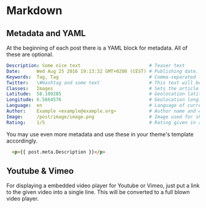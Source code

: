 Markdown
========

Metadata and YAML
-----------------

At the beginning of each post there is a YAML block for metadata. All of these are optional.

```yaml
Description: Some nice text                         # Teaser text
Date:      Wed Aug 25 2016 19:13:32 GMT+0200 (CEST) # Publishing date.
Keywords:  Tag, Tag                                 # Comma-separated list of keywords / tags
Twitter:   \#Hashtag and some text                  # This text will be used on Twitter
Classes:   Images                                   # Sets the article type. E.g. `Images`, `Link`
Latitude:  58.109285                                # Geolocation latitude
Longitude: 6.5664576                                # Geolocation longitude
Language:  en                                       # Language of current article
Author:    Example <example@example.org>            # Author name and email
Image:     /post/image/image.png                    # Image used for sharing
Rating:    1/5                                      # Rating given in a review
```

You may use even more metadata and use these in your theme's template accordingly.

```html
  <p>{{ post.meta.Description }}</p>
```

Youtube & Vimeo
---------------

For displaying a embedded video player for Youtube or Vimeo, just put a link to the given video into a single line. This will be converted to a full blown video player.

